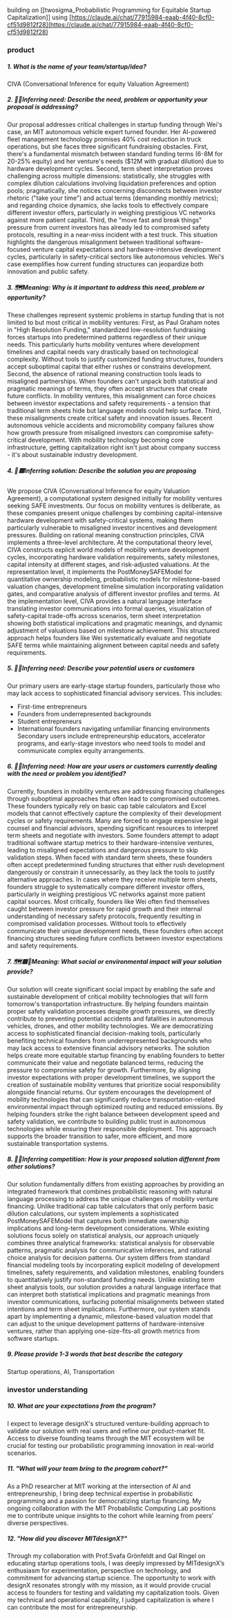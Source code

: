 building on [[twosigma_Probabilistic Programming for Equitable Startup Capitalization]]
using [https://claude.ai/chat/77915984-eaab-4f40-8cf0-cf51d9812f28](https://claude.ai/chat/77915984-eaab-4f40-8cf0-cf51d9812f28)

### product  
##### 1. What is the name of your team/startup/idea?

CIVA (Conversational Inference for equity Valuation Agreement)

##### 2. 🧭💜Inferring need: Describe the need, problem or opportunity your proposal is addressing?

Our proposal addresses critical challenges in startup funding through Wei's case, an MIT autonomous vehicle expert turned founder. Her AI-powered fleet management technology promises 40% cost reduction in truck operations, but she faces three significant fundraising obstacles. First, there's a fundamental mismatch between standard funding terms (6-8M for 20-25% equity) and her venture's needs ($12M with gradual dilution) due to hardware development cycles. Second, term sheet interpretation proves challenging across multiple dimensions: statistically, she struggles with complex dilution calculations involving liquidation preferences and option pools; pragmatically, she notices concerning disconnects between investor rhetoric ("take your time") and actual terms (demanding monthly metrics); and regarding choice dynamics, she lacks tools to effectively compare different investor offers, particularly in weighing prestigious VC networks against more patient capital. Third, the "move fast and break things" pressure from current investors has already led to compromised safety protocols, resulting in a near-miss incident with a test truck. This situation highlights the dangerous misalignment between traditional software-focused venture capital expectations and hardware-intensive development cycles, particularly in safety-critical sectors like autonomous vehicles. Wei's case exemplifies how current funding structures can jeopardize both innovation and public safety.

##### 3. 🗺️Meaning: Why is it important to address this need, problem or opportunity?

These challenges represent systemic problems in startup funding that is not limited to but most critical in mobility ventures:
First, as Paul Graham notes in "High Resolution Funding," standardized low-resolution fundraising forces startups into predetermined patterns regardless of their unique needs. This particularly hurts mobility ventures where development timelines and capital needs vary drastically based on technological complexity. Without tools to justify customized funding structures, founders accept suboptimal capital that either rushes or constrains development.
Second, the absence of rational meaning construction tools leads to misaligned partnerships. When founders can't unpack both statistical and pragmatic meanings of terms, they often accept structures that create future conflicts. In mobility ventures, this misalignment can force choices between investor expectations and safety requirements - a tension that traditional term sheets hide but language models could help surface.
Third, these misalignments create critical safety and innovation issues. Recent autonomous vehicle accidents and micromobility company failures show how growth pressure from misaligned investors can compromise safety-critical development. With mobility technology becoming core infrastructure, getting capitalization right isn't just about company success - it's about sustainable industry development.

##### 4. 🧭🟩Inferring solution: Describe the solution you are proposing

We propose CIVA (Conversational Inference for equity Valuation Agreement), a computational system designed initially for mobility ventures seeking SAFE investments. Our focus on mobility ventures is deliberate, as these companies present unique challenges by combining capital-intensive hardware development with safety-critical systems, making them particularly vulnerable to misaligned investor incentives and development pressures. Building on rational meaning construction principles, CIVA implements a three-level architecture. At the computational theory level, CIVA constructs explicit world models of mobility venture development cycles, incorporating hardware validation requirements, safety milestones, capital intensity at different stages, and risk-adjusted valuations. At the representation level, it implements the PostMoneySAFEModel for quantitative ownership modeling, probabilistic models for milestone-based valuation changes, development timeline simulation incorporating validation gates, and comparative analysis of different investor profiles and terms. At the implementation level, CIVA provides a natural language interface translating investor communications into formal queries, visualization of safety-capital trade-offs across scenarios, term sheet interpretation showing both statistical implications and pragmatic meanings, and dynamic adjustment of valuations based on milestone achievement. This structured approach helps founders like Wei systematically evaluate and negotiate SAFE terms while maintaining alignment between capital needs and safety requirements.

##### 5. 🧭💜Inferring need: Describe your potential users or customers

Our primary users are early-stage startup founders, particularly those who may lack access to sophisticated financial advisory services. This includes:
- First-time entrepreneurs
- Founders from underrepresented backgrounds
- Student entrepreneurs
- International founders navigating unfamiliar financing environments
Secondary users include entrepreneurship educators, accelerator programs, and early-stage investors who need tools to model and communicate complex equity arrangements.

##### 6. 🧭💜Inferring need: How are your users or customers currently dealing with the need or problem you identified?

Currently, founders in mobility ventures are addressing financing challenges through suboptimal approaches that often lead to compromised outcomes. These founders typically rely on basic cap table calculators and Excel models that cannot effectively capture the complexity of their development cycles or safety requirements. Many are forced to engage expensive legal counsel and financial advisors, spending significant resources to interpret term sheets and negotiate with investors. Some founders attempt to adapt traditional software startup metrics to their hardware-intensive ventures, leading to misaligned expectations and dangerous pressure to skip validation steps. When faced with standard term sheets, these founders often accept predetermined funding structures that either rush development dangerously or constrain it unnecessarily, as they lack the tools to justify alternative approaches. In cases where they receive multiple term sheets, founders struggle to systematically compare different investor offers, particularly in weighing prestigious VC networks against more patient capital sources. Most critically, founders like Wei often find themselves caught between investor pressure for rapid growth and their internal understanding of necessary safety protocols, frequently resulting in compromised validation processes. Without tools to effectively communicate their unique development needs, these founders often accept financing structures seeding future conflicts between investor expectations and safety requirements.

##### 7. 🗺️🟩💜Meaning: What social or environmental impact will your solution provide?

Our solution will create significant social impact by enabling the safe and sustainable development of critical mobility technologies that will form tomorrow's transportation infrastructure. By helping founders maintain proper safety validation processes despite growth pressures, we directly contribute to preventing potential accidents and fatalities in autonomous vehicles, drones, and other mobility technologies. We are democratizing access to sophisticated financial decision-making tools, particularly benefiting technical founders from underrepresented backgrounds who may lack access to extensive financial advisory networks. The solution helps create more equitable startup financing by enabling founders to better communicate their value and negotiate balanced terms, reducing the pressure to compromise safety for growth. Furthermore, by aligning investor expectations with proper development timelines, we support the creation of sustainable mobility ventures that prioritize social responsibility alongside financial returns. Our system encourages the development of mobility technologies that can significantly reduce transportation-related environmental impact through optimized routing and reduced emissions. By helping founders strike the right balance between development speed and safety validation, we contribute to building public trust in autonomous technologies while ensuring their responsible deployment. This approach supports the broader transition to safer, more efficient, and more sustainable transportation systems.

##### 8. 🧭💜Inferring competition: How is your proposed solution different from other solutions?

Our solution fundamentally differs from existing approaches by providing an integrated framework that combines probabilistic reasoning with natural language processing to address the unique challenges of mobility venture financing. Unlike traditional cap table calculators that only perform basic dilution calculations, our system implements a sophisticated PostMoneySAFEModel that captures both immediate ownership implications and long-term development considerations. While existing solutions focus solely on statistical analysis, our approach uniquely combines three analytical frameworks: statistical analysis for observable patterns, pragmatic analysis for communicative inferences, and rational choice analysis for decision patterns. Our system differs from standard financial modeling tools by incorporating explicit modeling of development timelines, safety requirements, and validation milestones, enabling founders to quantitatively justify non-standard funding needs. Unlike existing term sheet analysis tools, our solution provides a natural language interface that can interpret both statistical implications and pragmatic meanings from investor communications, surfacing potential misalignments between stated intentions and term sheet implications. Furthermore, our system stands apart by implementing a dynamic, milestone-based valuation model that can adjust to the unique development patterns of hardware-intensive ventures, rather than applying one-size-fits-all growth metrics from software startups.

##### 9. Please provide 1-3 words that best describe the category

Startup operations, AI, Transportation  

### investor understanding
##### 10. What are your expectations from the program?

I expect to leverage designX's structured venture-building approach to validate our solution with real users and refine our product-market fit. Access to diverse founding teams through the MIT ecosystem will be crucial for testing our probabilistic programming innovation in real-world scenarios.

##### 11. "What will your team bring to the program cohort?"

As a PhD researcher at MIT working at the intersection of AI and entrepreneurship, I bring deep technical expertise in probabilistic programming and a passion for democratizing startup financing. My ongoing collaboration with the MIT Probabilistic Computing Lab positions me to contribute unique insights to the cohort while learning from peers' diverse perspectives.

#####  12. "How did you discover MITdesignX?"

Through my collaboration with Prof.Svafa Grönfeldt and Gal Ringel on educating startup operations tools, I was deeply impressed by MITdesignX’s enthusiasm for experimentation, perspective on technology, and commitment for advancing startup science. The opportunity to work with designX resonates strongly with my mission, as it would provide crucial access to founders for testing and validating my capitalization tools. Given my technical and operational capability, I judged capitalization is where I can contribute the most for entrepreneurship.
